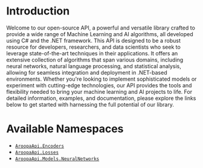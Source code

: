 ﻿# Introduction

Welcome to our open-source API, a powerful and versatile library crafted to provide a wide range of Machine Learning and AI algorithms, all developed using C# and the .NET framework. This API is designed to be a robust resource for developers, researchers, and data scientists who seek to leverage state-of-the-art techniques in their applications. It offers an extensive collection of algorithms that span various domains, including neural networks, natural language processing, and statistical analysis, allowing for seamless integration and deployment in .NET-based environments. Whether you're looking to implement sophisticated models or experiment with cutting-edge technologies, our API provides the tools and flexibility needed to bring your machine learning and AI projects to life. For detailed information, examples, and documentation, please explore the links below to get started with harnessing the full potential of our library.

# Available Namespaces

- [`AroopaApi.Encoders`](/Encoders/Readme.md)
- [`AroopaApi.Losses`](/Losses/Readme.md)
- [`AroopaApi.Models.NeuralNetworks`](/Models/NeuralNetworks/Readme)
